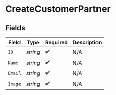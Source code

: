 # CreateCustomerPartner


## Fields

| Field              | Type               | Required           | Description        |
| ------------------ | ------------------ | ------------------ | ------------------ |
| `ID`               | *string*           | :heavy_check_mark: | N/A                |
| `Name`             | *string*           | :heavy_check_mark: | N/A                |
| `Email`            | *string*           | :heavy_check_mark: | N/A                |
| `Image`            | *string*           | :heavy_check_mark: | N/A                |